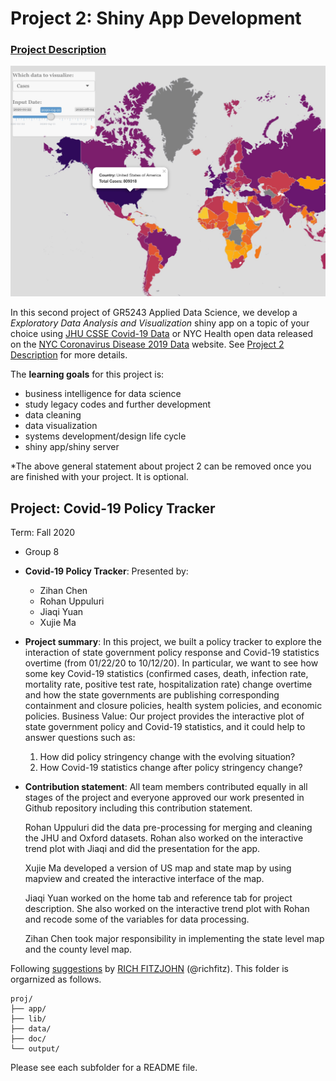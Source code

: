 # Project 2: Shiny App Development

### [Project Description](doc/project2_desc.md)

![screenshot](doc/figs/map.jpg)

In this second project of GR5243 Applied Data Science, we develop a *Exploratory Data Analysis and Visualization* shiny app on a topic of your choice using [JHU CSSE Covid-19 Data](https://github.com/CSSEGISandData/COVID-19) or NYC Health open data released on the [NYC Coronavirus Disease 2019 Data](https://github.com/nychealth/coronavirus-data) website. See [Project 2 Description](doc/project2_desc.md) for more details.  

The **learning goals** for this project is:

- business intelligence for data science
- study legacy codes and further development
- data cleaning
- data visualization
- systems development/design life cycle
- shiny app/shiny server

*The above general statement about project 2 can be removed once you are finished with your project. It is optional.

## Project: Covid-19 Policy Tracker
Term: Fall 2020

+ Group 8
+ **Covid-19 Policy Tracker**: Presented by:
	+ Zihan Chen
	+ Rohan Uppuluri
	+ Jiaqi Yuan
	+ Xujie Ma

+ **Project summary**: In this project, we built a policy tracker to explore the interaction of state government policy response and Covid-19 statistics overtime (from 01/22/20 to 10/12/20). In particular, we want to see how some key Covid-19 statistics (confirmed cases, death, infection rate, mortality rate, positive test rate, hospitalization rate) change overtime and how the state governments are publishing corresponding containment and closure policies, health system policies, and economic policies. Business Value: Our project provides the interactive plot of state government policy and Covid-19 statistics, and it could help to answer questions such as:
	1. How did policy stringency change with the evolving situation?
 	2. How Covid-19 statistics change after policy stringency change?


+ **Contribution statement**: All team members contributed equally in all stages of the project and everyone approved our work presented in Github repository including this contribution statement. 
	
	Rohan Uppuluri did the data pre-processing for merging and cleaning the JHU and Oxford datasets. Rohan also worked on the interactive trend 	plot with Jiaqi and did the presentation for the app.

	Xujie Ma developed a version of US map and state map by using mapview and created the interactive interface of the map.

	Jiaqi Yuan worked on the home tab and reference tab for project description. She also worked on the interactive trend plot with Rohan and 	recode some of the variables for data processing. 

	Zihan Chen took major responsibility in implementing the state level map and the county level map. 

Following [suggestions](http://nicercode.github.io/blog/2013-04-05-projects/) by [RICH FITZJOHN](http://nicercode.github.io/about/#Team) (@richfitz). This folder is orgarnized as follows.

```
proj/
├── app/
├── lib/
├── data/
├── doc/
└── output/
```

Please see each subfolder for a README file.

